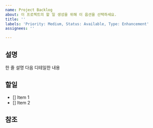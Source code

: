 ```yaml
---
name: Project Backlog
about: 이 프로젝트의 할 일 생성을 위해 이 옵션을 선택하세요.
title: ''
labels: 'Priority: Medium, Status: Available, Type: Enhancement'
assignees: ''

---
```


## 설명

한 줄 설명
다음 디테일한 내용

## 할일

- [] Item 1
- [] Item 2

## 참조
